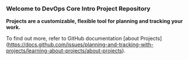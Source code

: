 ### Welcome to DevOps Core Intro Project Repository ###

**Projects are a customizable, flexible tool for planning and tracking your work.**

To find out more, refer to GitHub documentation [about Projects] (https://docs.github.com/issues/planning-and-tracking-with-projects/learning-about-projects/about-projects).
